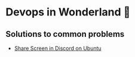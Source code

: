 # Devops in Wonderland 🐇

## Solutions to common problems

- [Share Screen in Discord on Ubuntu](https://github.com/devops-in-wonderland/.github/blob/main/docs/common-issues/README.md#unable-to-share-screen-in-discord-on-ubuntu)

<!--

**Here are some ideas to get you started:**

🙋‍♀️ A short introduction - what is your organization all about?
🌈 Contribution guidelines - how can the community get involved?
👩‍💻 Useful resources - where can the community find your docs? Is there anything else the community should know?
🍿 Fun facts - what does your team eat for breakfast?
🧙 Remember, you can do mighty things with the power of [Markdown](https://docs.github.com/github/writing-on-github/getting-started-with-writing-and-formatting-on-github/basic-writing-and-formatting-syntax)
-->

